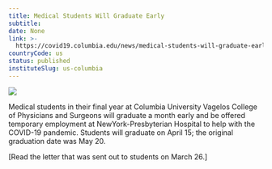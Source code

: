 ```yaml
---
title: Medical Students Will Graduate Early
subtitle: 
date: None
link: >-
  https://covid19.columbia.edu/news/medical-students-will-graduate-early
countryCode: us
status: published
instituteSlug: us-columbia
---
```

![](https://covid19.columbia.edu/themes/custom/columbia/favicon-crown.png)

Medical students in their final year at Columbia University Vagelos College of Physicians and Surgeons will graduate a month early and be offered temporary employment at NewYork-Presbyterian Hospital to help with the COVID-19 pandemic. Students will graduate on April 15; the original graduation date was May 20.

[Read the letter that was sent out to students on March 26.]